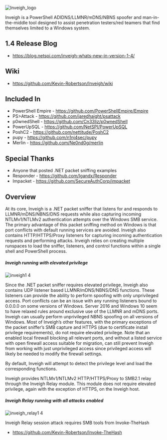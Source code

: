 ![Inveigh_logo](https://user-images.githubusercontent.com/5897462/62184298-69b5d280-b32b-11e9-9002-7d4f94c59731.png)

Inveigh is a PowerShell ADIDNS/LLMNR/mDNS/NBNS spoofer and man-in-the-middle tool designed to assist penetration testers/red teamers that find themselves limited to a Windows system.  

## 1.4 Release Blog
* https://blog.netspi.com/inveigh-whats-new-in-version-1-4/

## Wiki
* https://github.com/Kevin-Robertson/Inveigh/wiki

## Included In
* PowerShell Empire - https://github.com/PowerShellEmpire/Empire  
* PS>Attack - https://github.com/jaredhaight/psattack  
* p0wnedShell - https://github.com/Cn33liz/p0wnedShell  
* PowerUpSQL - https://github.com/NetSPI/PowerUpSQL  
* PoshC2 - https://github.com/nettitude/PoshC2  
* pupy - https://github.com/n1nj4sec/pupy  
* Merlin - https://github.com/Ne0nd0g/merlin  

## Special Thanks  
* Anyone that posted .NET packet sniffing examples  
* Responder - https://github.com/lgandx/Responder  
* Impacket - https://github.com/SecureAuthCorp/impacket  

## Overview

At its core, Inveigh is a .NET packet sniffer that listens for and responds to LLMNR/mDNS/NBNS/DNS requests while also capturing incoming NTLMv1/NTLMv2 authentication attempts over the Windows SMB service. The primary advantage of this packet sniffing method on Windows is that port conflicts with default running services are avoided. Inveigh also contains HTTP/HTTPS/Proxy listeners for capturing incoming authentication requests and performing attacks. Inveigh relies on creating multiple runspaces to load the sniffer, listeners, and control functions within a single shell and PowerShell process.

##### Inveigh running with elevated privilege
![inveigh1 4](https://user-images.githubusercontent.com/5897462/45662029-1b5e6300-bace-11e8-8180-32f8d377d48b.PNG)

Since the .NET packet sniffer requires elevated privilege, Inveigh also contains UDP listener based LLMNR/mDNS/NBNS/DNS functions. These listeners can provide the ability to perform spoofing with only unprivileged access. Port conflicts can be an issue with any running listeners bound to 0.0.0.0 on some versions of Windows. Server 2016 and Windows 10 seem to have relaxed rules around exclusive use of the LLMNR and mDNS ports. Inveigh can usually perform unprivileged NBNS spoofing on all versions of Windows. Most of Inveigh’s other features, with the primary exceptions of the packet sniffer’s SMB capture and HTTPS (due to certificate install privilege requirements), do not require elevated privilege. Note that an enabled local firewall blocking all relevant ports, and without a listed service with open firewall access suitable for migration, can still prevent Inveigh from working with just unprivileged access since privileged access will likely be needed to modify the firewall settings.

By default, Inveigh will attempt to detect the privilege level and load the corresponding functions. 

Inveigh provides NTLMv1/NTLMv2 HTTP/HTTPS/Proxy to SMB2.1 relay through the Inveigh Relay module. This module does not require elevated privilege, again with the exception of HTTPS, on the Inveigh host. 

##### Inveigh Relay running with all attacks enabled  
![inveigh_relay1 4](https://user-images.githubusercontent.com/5897462/45662094-72fcce80-bace-11e8-8bc5-b546eedcb241.PNG)

Inveigh Relay session attack requires SMB tools from Invoke-TheHash  

* https://github.com/Kevin-Robertson/Invoke-TheHash



